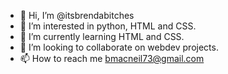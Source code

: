 - 👋 Hi, I’m @itsbrendabitches
- 👀 I’m interested in python, HTML and CSS.
- 🌱 I’m currently learning HTML and CSS.
- 💞️ I’m looking to collaborate on webdev projects.
- 📫 How to reach me bmacneil73@gmail.com

<!---
itsbrendabitches/itsbrendabitches is a ✨ special ✨ repository because its `README.md` (this file) appears on your GitHub profile.
You can click the Preview link to take a look at your changes.
--->
